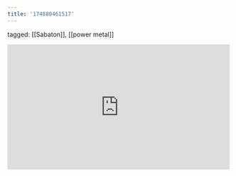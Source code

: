 ```yaml
---
title: '174880461517'
---
```

tagged: [[Sabaton]], [[power metal]]
<iframe allow="accelerometer; autoplay; clipboard-write; encrypted-media; gyroscope; picture-in-picture" allowfullscreen="" frameborder="0" height="281" id="youtube_iframe" src="https://www.youtube.com/embed/hZNeastYxEc?feature=oembed&amp;enablejsapi=1&amp;origin=https://safe.txmblr.com&amp;wmode=opaque" width="500"></iframe>
